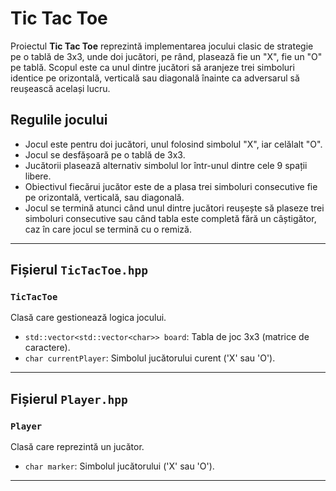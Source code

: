 # Tic Tac Toe

Proiectul **Tic Tac Toe** reprezintă implementarea jocului clasic de strategie pe o tablă de 3x3, unde doi jucători, pe rând, plasează fie un "X", fie un "O" pe tablă. Scopul este ca unul dintre jucători să aranjeze trei simboluri identice pe orizontală, verticală sau diagonală înainte ca adversarul să reușească același lucru.

## Regulile jocului

- Jocul este pentru doi jucători, unul folosind simbolul "X", iar celălalt "O".
- Jocul se desfășoară pe o tablă de 3x3.
- Jucătorii plasează alternativ simbolul lor într-unul dintre cele 9 spații libere.
- Obiectivul fiecărui jucător este de a plasa trei simboluri consecutive fie pe orizontală, verticală, sau diagonală.
- Jocul se termină atunci când unul dintre jucători reușește să plaseze trei simboluri consecutive sau când tabla este completă fără un câștigător, caz în care jocul se termină cu o remiză.

---

## Fișierul `TicTacToe.hpp`

### `TicTacToe`
Clasă care gestionează logica jocului.

- `std::vector<std::vector<char>> board`: Tabla de joc 3x3 (matrice de caractere).
- `char currentPlayer`: Simbolul jucătorului curent ('X' sau 'O').

---

## Fișierul `Player.hpp`

### `Player`
Clasă care reprezintă un jucător.

- `char marker`: Simbolul jucătorului ('X' sau 'O').

---
